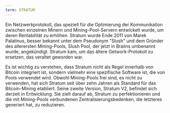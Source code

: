 ```yaml
---
term: STRATUM
---
```


Ein Netzwerkprotokoll, das speziell für die Optimierung der Kommunikation zwischen einzelnen Minern und Mining-Pool-Servern entwickelt wurde, um deren Rentabilität zu erhöhen. Stratum wurde Ende 2011 von Marek Palatinus, besser bekannt unter dem Pseudonym "Slush" und dem Gründer des allerersten Mining-Pools, Slush Pool, der jetzt in Braiins umbenannt wurde, angekündigt. Stratum kam, um das ältere Getwork-Protokoll zu ersetzen, das veraltet geworden war.

Es ist wichtig zu verstehen, dass Stratum nicht als Regel innerhalb von Bitcoin integriert ist, sondern vielmehr eine spezifische Software ist, die von Pools verwendet wird. Obwohl Mining-Pools frei sind, es nicht zu verwenden, hat sich Stratum seit über zehn Jahren als Standard für das Bitcoin-Mining etabliert. Seine zweite Version, Stratum V2, befindet sich derzeit in Entwicklung. Sie zielt darauf ab, Stratum zu perfektionieren und die mit Mining-Pools verbundenen Zentralisierungsbedenken, die letzteres generiert hat, zu reduzieren.